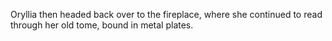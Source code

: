 Oryllia then headed back over to the fireplace, where she continued to read through her old tome, bound in metal plates.